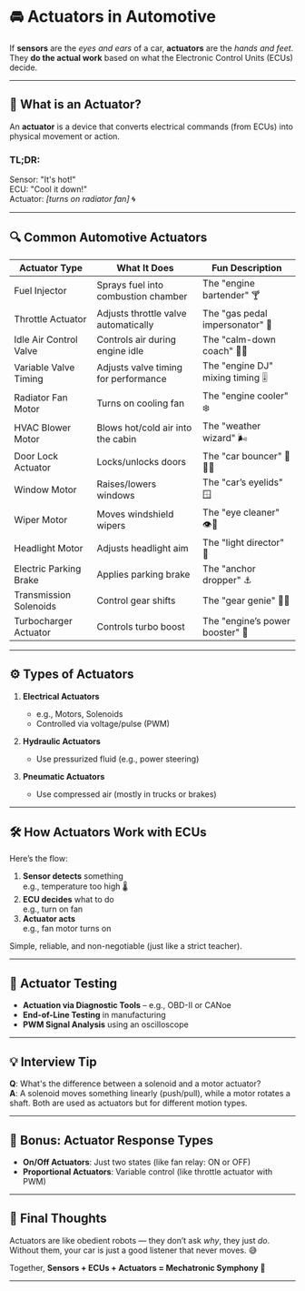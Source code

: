 # 🚘 Actuators in Automotive

If **sensors** are the *eyes and ears* of a car, **actuators** are the *hands and feet*.  
They **do the actual work** based on what the Electronic Control Units (ECUs) decide.

---

## 🧠 What is an Actuator?

An **actuator** is a device that converts electrical commands (from ECUs) into physical movement or action.

### TL;DR:
 Sensor: "It's hot!"  
 ECU: "Cool it down!"  
 Actuator: *[turns on radiator fan]* 🌀

---

## 🔍 Common Automotive Actuators

| Actuator Type            | What It Does                             | Fun Description                       |
|--------------------------|------------------------------------------|----------------------------------------|
| Fuel Injector            | Sprays fuel into combustion chamber      | The "engine bartender" 🍸              |
| Throttle Actuator        | Adjusts throttle valve automatically     | The "gas pedal impersonator" 👟        |
| Idle Air Control Valve   | Controls air during engine idle          | The "calm-down coach" 🧘‍♀️             |
| Variable Valve Timing    | Adjusts valve timing for performance     | The "engine DJ" mixing timing 🎚️      |
| Radiator Fan Motor       | Turns on cooling fan                     | The "engine cooler" ❄️                 |
| HVAC Blower Motor        | Blows hot/cold air into the cabin        | The "weather wizard" 🌬️               |
| Door Lock Actuator       | Locks/unlocks doors                      | The "car bouncer" 🚪🧍‍♂️               |
| Window Motor             | Raises/lowers windows                    | The "car’s eyelids" 🪟                 |
| Wiper Motor              | Moves windshield wipers                  | The "eye cleaner" 👁️🧽                 |
| Headlight Motor          | Adjusts headlight aim                    | The "light director" 🎯                |
| Electric Parking Brake   | Applies parking brake                    | The "anchor dropper" ⚓                 |
| Transmission Solenoids   | Control gear shifts                      | The "gear genie" 🧞‍♂️                  |
| Turbocharger Actuator    | Controls turbo boost                     | The "engine’s power booster" 🚀        |

---

## ⚙️ Types of Actuators

1. **Electrical Actuators**  
   - e.g., Motors, Solenoids  
   - Controlled via voltage/pulse (PWM)

2. **Hydraulic Actuators**  
   - Use pressurized fluid (e.g., power steering)

3. **Pneumatic Actuators**  
   - Use compressed air (mostly in trucks or brakes)

---

## 🛠️ How Actuators Work with ECUs

Here’s the flow:

1. **Sensor detects** something  
   e.g., temperature too high 🌡️  
2. **ECU decides** what to do  
   e.g., turn on fan  
3. **Actuator acts**  
   e.g., fan motor turns on

Simple, reliable, and non-negotiable (just like a strict teacher).

---

## 🧪 Actuator Testing

- **Actuation via Diagnostic Tools** – e.g., OBD-II or CANoe
- **End-of-Line Testing** in manufacturing
- **PWM Signal Analysis** using an oscilloscope

---

## 💡 Interview Tip

 **Q**: What's the difference between a solenoid and a motor actuator?  
 **A**: A solenoid moves something linearly (push/pull), while a motor rotates a shaft. Both are used as actuators but for different motion types.

---

## 🔋 Bonus: Actuator Response Types

- **On/Off Actuators**: Just two states (like fan relay: ON or OFF)  
- **Proportional Actuators**: Variable control (like throttle actuator with PWM)

---

## 🧠 Final Thoughts

Actuators are like obedient robots — they don’t ask *why*, they just *do*.  
Without them, your car is just a good listener that never moves. 😅

Together, **Sensors + ECUs + Actuators = Mechatronic Symphony 🎼**

---

